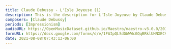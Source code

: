 ```yaml
---
title: Claude Debussy - L'Isle Joyeuse (1)
description: This is the description for L'Isle Joyeuse by Claude Debussy
composers: [Claude Debussy]
periods: [Impressionism]
audioURL: https://OpenMusicDataset.github.io/Maestro/maestro-v3.0.0/2011/MIDI-Unprocessed_15_R1_2011_MID--AUDIO_R1-D6_10_Track10_wav.midi
formURL: https://docs.google.com/forms/d/e/1FAIpQLSdGWWWcGQqBRklUHNXECVc3tCLircr2YSPz8eiA5KgM5A-eSg/viewform
date: 2021-08-08T07:43:13-06:00
---
```

